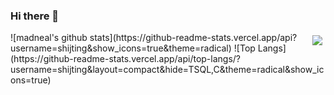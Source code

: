 ### Hi there 👋
<img src="https://changkun.de/urlstat?mode=github&repo=shijting/shijting" align="right" style="margin: 5px; margin-bottom: 20px;" />
<!--
**shijting/shijting** is a ✨ _special_ ✨ repository because its `README.md` (this file) appears on your GitHub profile.

Here are some ideas to get you started:

- 🔭 I’m currently working on ...
- 🌱 I’m currently learning ...
- 👯 I’m looking to collaborate on ...
- 🤔 I’m looking for help with ...
- 💬 Ask me about ...
- 📫 How to reach me: ...
- 😄 Pronouns: ...
- ⚡ Fun fact: ...
-->
- 🔭 目前正在从事Golang和Python后端开发工作
- 📫 我的邮箱: shjting0510@gmail.com
<!--

-->
<div>
![madneal's github stats](https://github-readme-stats.vercel.app/api?username=shijting&show_icons=true&theme=radical)
![Top Langs](https://github-readme-stats.vercel.app/api/top-langs/?username=shijting&layout=compact&hide=TSQL,C&theme=radical&show_icons=true)
</div>
